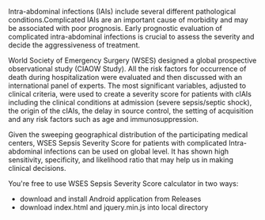 Intra-abdominal infections (IAIs) include several different pathological conditions.Complicated IAIs are an important cause of morbidity and may be associated with poor prognosis. Early prognostic evaluation of complicated intra-abdominal infections is crucial to assess the severity and decide the aggressiveness of treatment. 

World Society of Emergency Surgery (WSES) designed a global prospective observational study (CIAOW Study). All the risk factors for occurrence of death during hospitalization were evaluated and then discussed with an international panel of experts. The most significant variables, adjusted to clinical criteria, were used to create a severity score for patients with cIAIs including the clinical conditions at admission (severe sepsis/septic shock), the origin of the cIAIs, the delay in source control, the setting of acquisition and any risk factors such as age and immunosuppression.

Given the sweeping geographical distribution of the participating medical centers, WSES Sepsis Severity Score for patients with complicated Intra-abdominal infections can be used on global level. It has shown high sensitivity, specificity, and likelihood ratio that may help us in making clinical decisions.

You're free to use WSES Sepsis Severity Score calculator in two ways:
- download and install Android application from Releases
- download index.html and jquery.min.js into local directory
